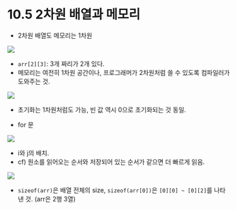 # 10.5 2차원 배열과 메모리

- 2차원 배열도 메모리는 1차원

<img src="https://github.com/uber9ma/following_C/blob/master/images/chapter10/array8.png?raw=true">

- `arr[2][3]`: 3개 짜리가 2개 있다.
- 메모리는 여전히 1차원 공간이나, 프로그래머가 2차원처럼 쓸 수 있도록 컴파일러가 도와주는 것.

<img src="https://github.com/uber9ma/following_C/blob/master/images/chapter10/array9.png?raw=true">

- 초기화는 1차원처럼도 가능, 빈 값 역시 0으로 초기화되는 것 동일.

* for 문

<img src="https://github.com/uber9ma/following_C/blob/master/images/chapter10/array10.png?raw=true">

- i와 j의 배치.
- cf) 원소를 읽어오는 순서와 저장되어 있는 순서가 같으면 더 빠르게 읽음.

<img src="https://github.com/uber9ma/following_C/blob/master/images/chapter10/array11.png?raw=true">

- `sizeof(arr)`은 배열 전체의 size, `sizeof(arr[0])`은 `[0][0] ~ [0][2]`를 나타낸 것. (arr은 2행 3열)
